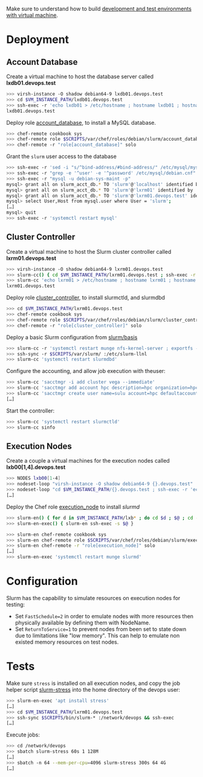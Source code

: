

Make sure to understand how to build [development and test environments with virtual machine](../libvirt.md).

# Deployment

## Account Database

Create a virtual machine to host the database server called **lxdb01.devops.test**

```bash
>>> virsh-instance -O shadow debian64-9 lxdb01.devops.test
>>> cd $VM_INSTANCE_PATH/lxdb01.devops.test
>>> ssh-exec -r 'echo lxdb01 > /etc/hostname ; hostname lxdb01 ; hostname -f'
lxdb01.devops.test
```

Deploy role [account_database][account_database.rb], to install a MySQL database. 

```bash
>>> chef-remote cookbook sys 
>>> chef-remote role $SCRIPTS/var/chef/roles/debian/slurm/account_database.rb
>>> chef-remote -r "role[account_database]" solo
```

Grant the `slurm` user access to the database

```bash
>>> ssh-exec -r 'sed -i "s/^bind-address/#bind-address/" /etc/mysql/mysql.conf.d/mysqld.cnf'
>>> ssh-exec -r "grep -e '^user' -e '^password' /etc/mysql/debian.cnf"
>>> ssh-exec -r "mysql -u debian-sys-maint -p"
mysql> grant all on slurm_acct_db.* TO 'slurm'@'localhost' identified by '12345678' with grant option;
mysql> grant all on slurm_acct_db.* TO 'slurm'@'lxrm01' identified by '12345678' with grant option;
mysql> grant all on slurm_acct_db.* TO 'slurm'@'lxrm01.devops.test' identified by '12345678' with grant option;
mysql> select User,Host from mysql.user where User = 'slurm';
[…]
mysql> quit
>>> ssh-exec -r 'systemctl restart mysql'
```
## Cluster Controller

Create a virtual machine to host the Slurm cluster controller called **lxrm01.devops.test** 

```bash
>>> virsh-instance -O shadow debian64-9 lxrm01.devops.test
>>> slurm-cc() { cd $VM_INSTANCE_PATH/lxrm01.devops.test ; ssh-exec -r $@ ; cd - >/dev/null }
>>> slurm-cc 'echo lxrm01 > /etc/hostname ; hostname lxrm01 ; hostname -f'
lxrm01.devops.test
```

Deploy role [cluster_controller][cluster_controller.rb], to install slurmctld, and slurmdbd

```bash
>>> cd $VM_INSTANCE_PATH/lxrm01.devops.test
>>> chef-remote cookbook sys 
>>> chef-remote role $SCRIPTS/var/chef/roles/debian/slurm/cluster_controller.rb
>>> chef-remote -r "role[cluster_controller]" solo
```

Deploy a basic Slurm configuration from [slurm/basis][slurm_basic]

```bash
>>> slurm-cc -r 'systemctl restart munge nfs-kernel-server ; exportfs -r && exportfs'
>>> ssh-sync -r $SCRIPTS/var/slurm/ :/etc/slurm-llnl
>>> slurm-cc 'systemctl restart slurmdbd'
```

Configure the accounting, and allow job execution with theuser:

```bash
>>> slurm-cc 'sacctmgr -i add cluster vega --immediate'
>>> slurm-cc 'sacctmgr add account hpc description=hpc organization=hpc --immediate'
>>> slurm-cc 'sacctmgr create user name=sulu account=hpc defaultaccount=hpc --immediate'
[…]
```

Start the controller:

```bash
>>> slurm-cc 'systemctl restart slurmctld'
>>> slurm-cc sinfo
```

## Execution Nodes

Create a couple a virtual machines for the execution nodes called **lxb00[1,4].devops.test**

```bash
>>> NODES lxb00[1-4] 
>>> nodeset-loop "virsh-instance -O shadow debian64-9 {}.devops.test"
>>> nodeset-loop "cd $VM_INSTANCE_PATH/{}.devops.test ; ssh-exec -r 'echo {} > /etc/hostname ; hostname {} ; hostname -f' ; cd -"
[…]
```

Deploy the Chef role [execution_node][execution_node.rb] to install _slurmd_

```bash
>>> slurm-en() { for d in $VM_INSTANCE_PATH/lxb* ; do cd $d ; $@ ; cd - >/dev/null ; done }
>>> slurm-en-exec() { slurm-en ssh-exec -s $@ }
```
```bash
>>> slurm-en chef-remote cookbook sys
>>> slurm-en chef-remote role $SCRIPTS/var/chef/roles/debian/slurm/execution_node.rb
>>> slurm-en chef-remote -r "role[execution_node]" solo
[…]
>>> slurm-en-exec 'systemctl restart munge slurmd'
```

# Configuration

Slurm has the capability to simulate resources on execution nodes for testing:

* Set `FastSchedule=2` in order to emulate nodes with more resources then physically available by defining them with NodeName.
* Set `ReturnToService=1` to prevent nodes from been set to state down due to limitations like "low memory". This can help to emulate non existed memory resources on test nodes. 

# Tests

Make sure `stress` is installed on all execution nodes, and copy the job helper script [slurm-stress][slurm_stress] into the home directory of the devops user:

```bash
>>> slurm-en-exec 'apt install stress'
[…]
>>> cd $VM_INSTANCE_PATH/lxrm01.devops.test 
>>> ssh-sync $SCRIPTS/bin/slurm-* :/network/devops && ssh-exec
[…]
```

Execute jobs:

```bash
>>> cd /network/devops
>>> sbatch slurm-stress 60s 1 128M
[…]
>>> sbatch -n 64 --mem-per-cpu=4096 slurm-stress 300s 64 4G
[…]
```

[slurm_basic]: ../../var/slurm/basic/slurm.conf
[slurm_stress]: ../../bin/slurm-stress
[account_database.rb]: ../../var/chef/roles/debian/slurm/account_database.rb
[cluster_controller.rb]: ../../var/chef/roles/debian/slurm/cluster_controller.rb
[execution_node.rb]: ../../var/chef/roles/debian/slurm/execution_node.rb
